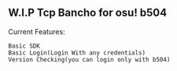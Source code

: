 ## W.I.P Tcp Bancho for osu! b504

Current Features:
```
Basic SDK
Basic Login(Login With any credentials)
Version Checking(you can login only with b504)
```
